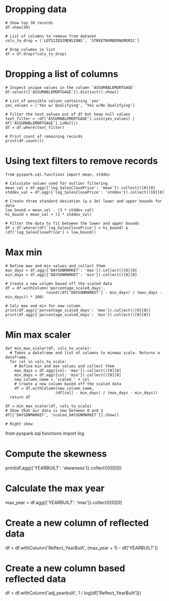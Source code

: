 #  Dropping data

```
# Show top 30 records
df.show(30)

# List of columns to remove from dataset
cols_to_drop = ['LOTSIZEDIMENSIONS', 'STREETNUMBERNUMERIC']

# Drop columns in list
df = df.drop(*cols_to_drop)

```


# Dropping a list of columns

```
# Inspect unique values in the column 'ASSUMABLEMORTGAGE'
df.select(['ASSUMABLEMORTGAGE']).distinct().show()

# List of possible values containing 'yes'
yes_values = ['Yes w/ Qualifying', 'Yes w/No Qualifying']

# Filter the text values out of df but keep null values
text_filter = ~df['ASSUMABLEMORTGAGE'].isin(yes_values) | df['ASSUMABLEMORTGAGE'].isNull()
df = df.where(text_filter)

# Print count of remaining records
print(df.count())
```

# Using text filters to remove records

```
from pyspark.sql.functions import mean, stddev

# Calculate values used for outlier filtering
mean_val = df.agg({'log_SalesClosePrice': 'mean'}).collect()[0][0]
stddev_val = df.agg({'log_SalesClosePrice': 'stddev'}).collect()[0][0]

# Create three standard deviation (μ ± 3σ) lower and upper bounds for data
low_bound = mean_val - (3 * stddev_val)
hi_bound = mean_val + (3 * stddev_val)

# Filter the data to fit between the lower and upper bounds
df = df.where((df['log_SalesClosePrice'] < hi_bound) & (df['log_SalesClosePrice'] > low_bound))
```

# Max min

```
# Define max and min values and collect them
max_days = df.agg({'DAYSONMARKET': 'max'}).collect()[0][0]
min_days = df.agg({'DAYSONMARKET': 'min'}).collect()[0][0]

# Create a new column based off the scaled data
df = df.withColumn('percentage_scaled_days', 
                  round((df['DAYSONMARKET'] - min_days) / (max_days - min_days)) * 100)

# Calc max and min for new column
print(df.agg({'percentage_scaled_days': 'max'}).collect()[0][0])
print(df.agg({'percentage_scaled_days': 'min'}).collect()[0][0])
```


# Min max scaler
```
def min_max_scaler(df, cols_to_scale):
  # Takes a dataframe and list of columns to minmax scale. Returns a dataframe.
  for col in cols_to_scale:
    # Define min and max values and collect them
    max_days = df.agg({col: 'max'}).collect()[0][0]
    min_days = df.agg({col: 'min'}).collect()[0][0]
    new_column_name = 'scaled_' + col
    # Create a new column based off the scaled data
    df = df.withColumn(new_column_name, 
                      (df[col] - min_days) / (max_days - min_days))
  return df
  
df = min_max_scaler(df, cols_to_scale)
# Show that our data is now between 0 and 1
df[['DAYSONMARKET', 'scaled_DAYSONMARKET']].show()

# Right skew

```
from pyspark.sql.functions import log

# Compute the skewness
print(df.agg({'YEARBUILT': 'skewness'}).collect()[0][0])

# Calculate the max year
max_year = df.agg({'YEARBUILT': 'max'}).collect()[0][0]

# Create a new column of reflected data
df = df.withColumn('Reflect_YearBuilt', (max_year + 1) - df['YEARBUILT'])

# Create a new column based reflected data
df = df.withColumn('adj_yearbuilt', 1 / log(df['Reflect_YearBuilt']))
```
